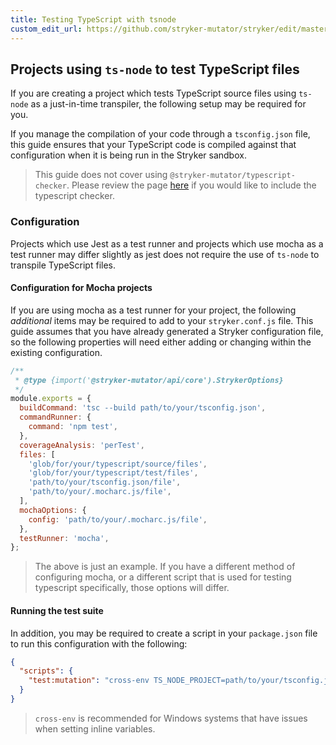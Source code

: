 ```yaml
---
title: Testing TypeScript with tsnode
custom_edit_url: https://github.com/stryker-mutator/stryker/edit/master/docs/guides/testing-typescript-with-tsnode.md
---
```


## Projects using `ts-node` to test TypeScript files

If you are creating a project which tests TypeScript source files using `ts-node` as a just-in-time transpiler, the following setup may be required for you.

If you manage the compilation of your code through a `tsconfig.json` file, this guide ensures that your TypeScript code is compiled against that configuration when it is being run in the Stryker sandbox.

> This guide does not cover using `@stryker-mutator/typescript-checker`. Please review the page [here](../typescript-checker.md) if you would like to include the typescript checker.

### Configuration

Projects which use Jest as a test runner and projects which use mocha as a test runner may differ slightly as jest does not require the use of `ts-node` to transpile TypeScript files.

#### Configuration for Mocha projects

If you are using mocha as a test runner for your project, the following _additional_ items may be required to add to your `stryker.conf.js` file. This guide assumes that you have already generated a Stryker configuration file, so the following properties will need either adding or changing within the existing configuration.

```js
/**
 * @type {import('@stryker-mutator/api/core').StrykerOptions}
 */
module.exports = {
  buildCommand: 'tsc --build path/to/your/tsconfig.json',
  commandRunner: {
    command: 'npm test',
  },
  coverageAnalysis: 'perTest',
  files: [
    'glob/for/your/typescript/source/files',
    'glob/for/your/typescript/test/files',
    'path/to/your/tsconfig.json/file',
    'path/to/your/.mocharc.js/file',
  ],
  mochaOptions: {
    config: 'path/to/your/.mocharc.js/file',
  },
  testRunner: 'mocha',
};
```

> The above is just an example. If you have a different method of configuring mocha, or a different script that is used for testing typescript specifically, those options will differ.

#### Running the test suite

In addition, you may be required to create a script in your `package.json` file to run this configuration with the following:

```json
{
  "scripts": {
    "test:mutation": "cross-env TS_NODE_PROJECT=path/to/your/tsconfig.json stryker run path/to/your/stryker.conf.js"
  }
}
```

> `cross-env` is recommended for Windows systems that have issues when setting inline variables.
